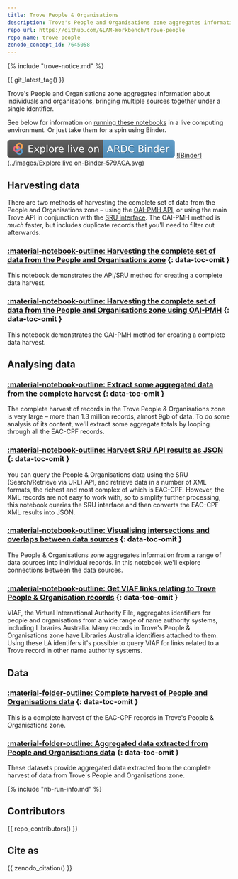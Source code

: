 ```yaml
---
title: Trove People & Organisations
description: Trove's People and Organisations zone aggregates information about individuals and organisations, bringing multiple sources together under a single identifier. Data is available through a number of APIs.
repo_url: https://github.com/GLAM-Workbench/trove-people
repo_name: trove-people
zenodo_concept_id: 7645058
---
```


{% include "trove-notice.md" %}

{{ git_latest_tag() }}

Trove's People and Organisations zone aggregates information about individuals and organisations, bringing multiple sources together under a single identifier.

See below for information on [running these notebooks](#run-these-notebooks) in a live computing environment. Or just take them for a spin using Binder.

[![ARDC Binder](../images/explore-live-on-ardc-binder.svg)](https://binderhub.rc.nectar.org.au/v2/gh/GLAM-Workbench/{{repo_name}}/HEAD?urlpath=lab/tree/index.ipynb)
[![Binder](../images/Explore live on-Binder-579ACA.svg)](https://mybinder.org/v2/gh/GLAM-Workbench/{{repo_name}}/HEAD?urlpath=lab/tree/index.ipynb)

## Harvesting data

There are two methods of harvesting the complete set of data from the People and Organisations zone – using the [OAI-PMH API](http://www.nla.gov.au/apps/peopleaustralia-oai/), or using the main Trove API in conjunction with the [SRU interface](http://www.nla.gov.au/apps/srw/search/peopleaustralia). The OAI-PMH method is *much* faster, but includes duplicate records that you'll need to filter out afterwards.

### [:material-notebook-outline: Harvesting the complete set of data from the People and Organisations zone](complete_harvest.md) {: data-toc-omit }

This notebook demonstrates the API/SRU method for creating a complete data harvest.

### [:material-notebook-outline: Harvesting the complete set of data from the People and Organisations zone using OAI-PMH](complete_harvest_oai.md) {: data-toc-omit }

This notebook demonstrates the OAI-PMH method for creating a complete data harvest.

## Analysing data

### [:material-notebook-outline: Extract some aggregated data from the complete harvest](extract_aggregated_data_from_harvest.md) {: data-toc-omit }

The complete harvest of records in the Trove People & Organisations zone is very large – more than 1.3 million records, almost 9gb of data. To do some analysis of its content, we'll extract some aggregate totals by looping through all the EAC-CPF records.

### [:material-notebook-outline: Harvest SRU API results as JSON](get_sru_results_as_json.md) {: data-toc-omit }

You can query the People & Organisations data using the SRU (Search/Retrieve via URL) API, and retrieve data in a number of XML formats, the richest and most complex of which is EAC-CPF. However, the XML records are not easy to work with, so to simplify further processing, this notebook queries the SRU interface and then converts the EAC-CPF XML results into JSON.

### [:material-notebook-outline: Visualising intersections and overlaps between data sources](intersections.md) {: data-toc-omit }

The People & Organisations zone aggregates information from a range of data sources into individual records. In this notebook we'll explore connections between the data sources.

### [:material-notebook-outline: Get VIAF links relating to Trove People & Organisation records](viaf.md) {: data-toc-omit }

VIAF, the Virtual International Authority File, aggregates identifiers for people and organisations from a wide range of name authority systems, including Libraries Australia. Many records in Trove's People & Organisations zone have Libraries Australia identifiers attached to them. Using these LA identifers it's possible to query VIAF for links related to a Trove record in other name authority systems.

## Data

### [:material-folder-outline: Complete harvest of People and Organisations data](complete_harvest_dataset.md) {: data-toc-omit }

This is a complete harvest of the EAC-CPF records in Trove's People & Organisations zone.

### [:material-folder-outline: Aggregated data extracted from People and Organisations data](aggregated_datasets.md) {: data-toc-omit }

These datasets provide aggregated data extracted from the complete harvest of data from Trove's People and Organisations zone.

<!-- START RUN INFO -->

{% include "nb-run-info.md" %}

<!-- END RUN INFO -->

## Contributors

{{ repo_contributors() }}

## Cite as

{{ zenodo_citation() }}
